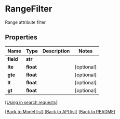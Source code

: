 # RangeFilter

Range attribute filter
## Properties
Name | Type | Description | Notes
------------ | ------------- | ------------- | -------------
**field** | **str** |  | 
**lte** | **float** |  | [optional] 
**gte** | **float** |  | [optional] 
**lt** | **float** |  | [optional] 
**gt** | **float** |  | [optional] 

[[Using in search requests]](SearchApi.md#RangeFilter)

[[Back to Model list]](../README.md#documentation-for-models) [[Back to API list]](../README.md#documentation-for-api-endpoints) [[Back to README]](../README.md)



